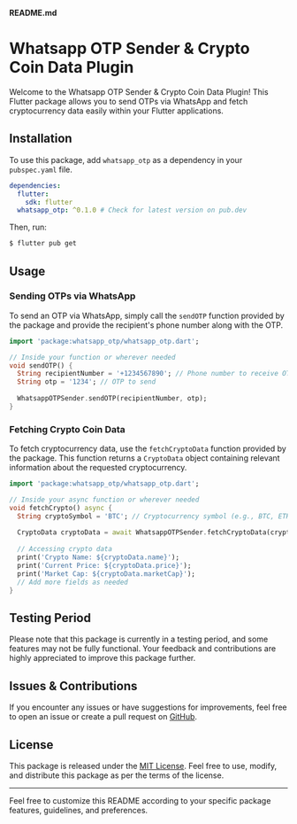 **README.md**

# Whatsapp OTP Sender & Crypto Coin Data Plugin

Welcome to the Whatsapp OTP Sender & Crypto Coin Data Plugin! This Flutter package allows you to send OTPs via WhatsApp and fetch cryptocurrency data easily within your Flutter applications.

## Installation

To use this package, add `whatsapp_otp` as a dependency in your `pubspec.yaml` file.

```yaml
dependencies:
  flutter:
    sdk: flutter
  whatsapp_otp: ^0.1.0 # Check for latest version on pub.dev
```

Then, run:

```bash
$ flutter pub get
```

## Usage

### Sending OTPs via WhatsApp

To send an OTP via WhatsApp, simply call the `sendOTP` function provided by the package and provide the recipient's phone number along with the OTP.

```dart
import 'package:whatsapp_otp/whatsapp_otp.dart';

// Inside your function or wherever needed
void sendOTP() {
  String recipientNumber = '+1234567890'; // Phone number to receive OTP
  String otp = '1234'; // OTP to send
  
  WhatsappOTPSender.sendOTP(recipientNumber, otp);
}
```

### Fetching Crypto Coin Data

To fetch cryptocurrency data, use the `fetchCryptoData` function provided by the package. This function returns a `CryptoData` object containing relevant information about the requested cryptocurrency.

```dart
import 'package:whatsapp_otp/whatsapp_otp.dart';

// Inside your async function or wherever needed
void fetchCrypto() async {
  String cryptoSymbol = 'BTC'; // Cryptocurrency symbol (e.g., BTC, ETH, etc.)
  
  CryptoData cryptoData = await WhatsappOTPSender.fetchCryptoData(cryptoSymbol);
  
  // Accessing crypto data
  print('Crypto Name: ${cryptoData.name}');
  print('Current Price: ${cryptoData.price}');
  print('Market Cap: ${cryptoData.marketCap}');
  // Add more fields as needed
}
```

## Testing Period

Please note that this package is currently in a testing period, and some features may not be fully functional. Your feedback and contributions are highly appreciated to improve this package further.

## Issues & Contributions

If you encounter any issues or have suggestions for improvements, feel free to open an issue or create a pull request on [GitHub](https://github.com/your-package-repo-url).

## License

This package is released under the [MIT License](https://opensource.org/licenses/MIT). Feel free to use, modify, and distribute this package as per the terms of the license.
  
---

Feel free to customize this README according to your specific package features, guidelines, and preferences.